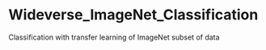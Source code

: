 # Wideverse_ImageNet_Classification
 Classification with transfer learning of ImageNet subset of data
